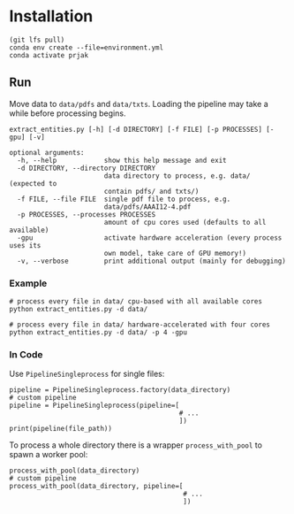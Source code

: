 # Installation

```
(git lfs pull)
conda env create --file=environment.yml
conda activate prjak
```

## Run

Move data to `data/pdfs` and `data/txts`.
Loading the pipeline may take a while before processing begins.

```
extract_entities.py [-h] [-d DIRECTORY] [-f FILE] [-p PROCESSES] [-gpu] [-v]

optional arguments:
  -h, --help            show this help message and exit
  -d DIRECTORY, --directory DIRECTORY
                        data directory to process, e.g. data/ (expected to
                        contain pdfs/ and txts/)
  -f FILE, --file FILE  single pdf file to process, e.g.
                        data/pdfs/AAAI12-4.pdf
  -p PROCESSES, --processes PROCESSES
                        amount of cpu cores used (defaults to all available)
  -gpu                  activate hardware acceleration (every process uses its
                        own model, take care of GPU memory!)
  -v, --verbose         print additional output (mainly for debugging)
```

### Example

```
# process every file in data/ cpu-based with all available cores
python extract_entities.py -d data/

# process every file in data/ hardware-accelerated with four cores
python extract_entities.py -d data/ -p 4 -gpu
```

### In Code
Use `PipelineSingleprocess` for single files:

```
pipeline = PipelineSingleprocess.factory(data_directory)
# custom pipeline
pipeline = PipelineSingleprocess(pipeline=[
                                           # ...
                                           ])
print(pipeline(file_path))
```

To process a whole directory there is a wrapper `process_with_pool` to spawn a worker pool:

```
process_with_pool(data_directory)
# custom pipeline
process_with_pool(data_directory, pipeline=[
                                            # ...
                                            ])
```